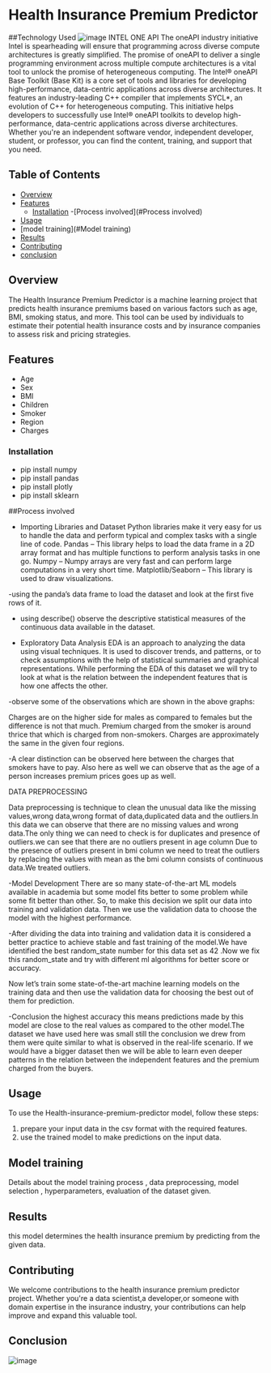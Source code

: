 # Health Insurance Premium Predictor


##Technology Used
![image](https://github.com/sanjanaamara99/Intel_oneapi-Health-Insurance_premium_predictor/assets/127667720/aa390651-56b8-4cbb-a9dd-3a1555d3014a)
                                                       INTEL ONE API
          The oneAPI industry initiative Intel is spearheading will ensure that programming across diverse compute architectures is greatly simplified. The promise of oneAPI to deliver a single programming environment across multiple compute architectures is a vital tool to unlock the promise of heterogeneous computing.
          The Intel® oneAPI Base Toolkit (Base Kit) is a core set of tools and libraries for developing high-performance, data-centric applications across diverse architectures. It features an industry-leading C++ compiler that implements SYCL*, an evolution of C++ for heterogeneous computing.
          This initiative helps developers to successfully use Intel® oneAPI toolkits to develop high-performance, data-centric applications across diverse architectures. Whether you're an independent software vendor, independent developer, student, or professor, you can find the content, training, and support that you need.



## Table of Contents

- [Overview](#Overview)
- [Features](#Features)
  - [Installation](#Installation)
-[Process involved](#Process involved)
- [Usage](#Usage)
- [model training](#Model training)
- [Results](#Results)
- [Contributing](#Contributing)
- [conclusion](#Conclusion)


## Overview

The Health Insurance Premium Predictor is a machine learning project that predicts health insurance premiums based on various factors such as age, BMI, smoking status, and more. This tool can be used by individuals to estimate their potential health insurance costs and by insurance companies to assess risk and pricing strategies.

## Features

- Age
- Sex
- BMI
- Children
- Smoker
- Region
- Charges


### Installation
- pip install numpy
- pip install pandas
- pip install plotly
- pip install sklearn


 ##Process involved

- Importing Libraries and Dataset
Python libraries make it very easy for us to handle the data and perform typical and complex tasks with a single line of code.
Pandas – This library helps to load the data frame in a 2D array format and has multiple functions to perform analysis tasks in one go.
Numpy – Numpy arrays are very fast and can perform large computations in a very short time.
Matplotlib/Seaborn – This library is used to draw visualizations.

-using the panda’s data frame to load the dataset and look at the first five rows of it.

- using describe() observe the descriptive statistical measures of the continuous data available in the dataset.

- Exploratory Data Analysis
EDA is an approach to analyzing the data using visual techniques. It is used to discover trends, and patterns, or to check assumptions with the help of statistical summaries and graphical representations. While performing the EDA of this dataset we will try to look at what is the relation between the independent features that is how one affects the other.

-observe some of the observations which are shown in the above graphs:

Charges are on the higher side for males as compared to females but the difference is not that much.
Premium charged from the smoker is around thrice that which is charged from non-smokers.
Charges are approximately the same in the given four regions.

-A clear distinction can be observed here between the charges that smokers have to pay. Also here as well we can observe that as the age of a person increases premium prices goes up as well.

DATA PREPROCESSING

Data preprocessing is technique to clean the unusual data like the missing values,wrong data,wrong format of data,duplicated data and the outliers.In this data we can observe that there are no missing values and wrong data.The only thing we can need to check is for duplicates and presence of outliers.we can see that there are no outliers present in age column
Due to the presence of outliers present in bmi column we need to treat the outliers by replacing the values with mean as the bmi column consists of continuous data.We treated outliers.

-Model Development
There are so many state-of-the-art ML models available in academia but some model fits better to some problem while some fit better than other. So, to make this decision we split our data into training and validation data. Then we use the validation data to choose the model with the highest performance.

-After dividing the data into training and validation data it is considered a better practice to achieve stable and fast training of the model.We have identified the best random_state number for this data set as 42 .Now we fix this random_state and try with different ml algorithms for better score or accuracy.

Now let’s train some state-of-the-art machine learning models on the training data and then use the validation data for choosing the best out of them for prediction.

-Conclusion
the highest accuracy this means predictions made by this model are close to the real values as compared to the other model.The dataset we have used here was small still the conclusion we drew from them were quite similar to what is observed in the real-life scenario. If we would have a bigger dataset then we will be able to learn even deeper patterns in the relation between the independent features and the premium charged from the buyers.




   

## Usage

To use the Health-insurance-premium-predictor model, follow these steps:
1. prepare your input data in the csv format with the required features.
2. use the trained model to make predictions on the input data.

## Model training

Details about the model training process ,  data preprocessing, model selection , hyperparameters, evaluation of the dataset given.

## Results

this model determines the health insurance premium by predicting from the given data.

## Contributing

We welcome contributions to the health insurance premium predictor project.
Whether you're a data scientist,a developer,or someone with domain expertise in the insurance industry, your contributions can help improve and expand this valuable tool.

## Conclusion

![image](https://github.com/sanjanaamara99/Intel_oneapi-Health-Insurance_premium_predictor/assets/127667720/7d857301-e07f-4969-a6b9-8afe578e1b4d)







